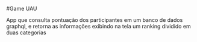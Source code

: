 #Game UAU

App que consulta pontuação dos participantes em um banco de dados graphql, e retorna as informações exibindo na tela um ranking dividido em duas categorias